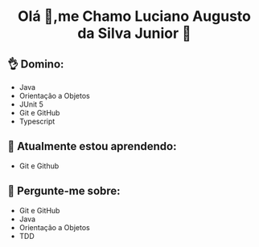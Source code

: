 <h1 align="center">Olá 👋,me Chamo Luciano Augusto da Silva Junior 🚀</h1>

## 👌 Domino:
-  Java
-  Orientação a Objetos
-  JUnit 5
-  Git e GitHub
-  Typescript

## 🌱 Atualmente estou aprendendo:
- Git e Github

## 💬 Pergunte-me sobre:
 - Git e GitHub
 - Java
 - Orientação a Objetos
 - TDD
